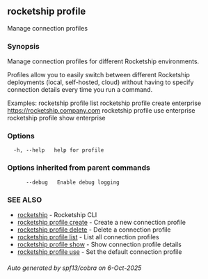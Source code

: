 ## rocketship profile

Manage connection profiles

### Synopsis

Manage connection profiles for different Rocketship environments.

Profiles allow you to easily switch between different Rocketship deployments
(local, self-hosted, cloud) without having to specify connection details
every time you run a command.

Examples:
  rocketship profile list
  rocketship profile create enterprise https://rocketship.company.com
  rocketship profile use enterprise
  rocketship profile show enterprise

### Options

```
  -h, --help   help for profile
```

### Options inherited from parent commands

```
      --debug   Enable debug logging
```

### SEE ALSO

* [rocketship](rocketship.md)	 - Rocketship CLI
* [rocketship profile create](rocketship_profile_create.md)	 - Create a new connection profile
* [rocketship profile delete](rocketship_profile_delete.md)	 - Delete a connection profile
* [rocketship profile list](rocketship_profile_list.md)	 - List all connection profiles
* [rocketship profile show](rocketship_profile_show.md)	 - Show connection profile details
* [rocketship profile use](rocketship_profile_use.md)	 - Set the default connection profile

###### Auto generated by spf13/cobra on 6-Oct-2025
